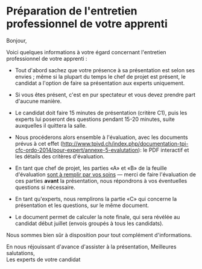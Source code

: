 # Préparation de l'entretien professionnel de votre apprenti

Bonjour,

Voici quelques informations à votre égard concernant l'entretien
professionnel de votre apprenti :

  * Tout d'abord sachez que votre présence à sa présentation est selon ses 
    envies ; même si la plupart du temps le chef de projet est présent, le 
    candidat a l'option de faire sa présentation aux experts uniquement.

  * Si vous êtes présent, c'est en pur spectateur et vous devez prendre
    part d'aucune manière.

  * Le candidat doit faire 15 minutes de présentation (critère C1), puis
    les experts lui poseront des questions pendant 15-20 minutes, suite
    auxquelles il quittera la salle.

  * Nous procéderons alors ensemble à l'évaluation, avec les documents
    prévus à cet effet (http://www.tpivd.ch/index.php/documentation-tpi-cfc-ordo-2014/pour-expert/annexe-5-evalutation):
    le PDF interactif et les détails des critères d'évaluation.

  * En tant que chef de projet, les parties «A» et «B» de la feuille
    d'évaluation <u>sont à remplir par vos soins</u> — merci de faire l'évaluation
    de ces parties **avant** la présentation, nous répondrons à vos
    éventuelles questions si nécessaire.

  * En tant qu'experts, nous remplirons la partie «C» qui concerne la
    présentation et les questions, sur le même document.

  * Le document permet de calculer la note finale, qui sera révélée au
    candidat début juillet (envois groupés à tous les candidats).


Nous sommes bien sûr à disposition pour tout complément d'informations.

En nous réjouissant d'avance d'assister à la présentation,
Meilleures salutations,  
Les experts de votre candidat
